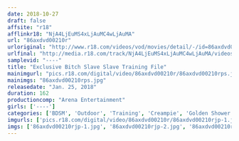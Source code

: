 ```yaml
---
date: 2018-10-27
draft: false
affsite: "r18"
afflinkr18: "NjA4LjEuMS4xLjAuMC4wLjAuMA"
url: "86axdvd00210r"
urloriginal: "http://www.r18.com/videos/vod/movies/detail/-/id=86axdvd00210r"
urlfinal: "http://media.r18.com/track/NjA4LjEuMS4xLjAuMC4wLjAuMA/videos/vod/movies/detail/-/id=86axdvd00210r"
samplevid: "----"
title: "Exclusive Bitch Slave Slave Training File"
mainimgurl: "pics.r18.com/digital/video/86axdvd00210r/86axdvd00210rps.jpg"
mainimgs: "86axdvd00210rps.jpg"
releasedate: "Jan. 25, 2018"
duration: 162
productioncomp: "Arena Entertainment"
girls: ['----']
categories: ['BDSM', 'Outdoor', 'Training', 'Creampie', 'Golden Shower', 'Bondage', 'Compilation']
imgurls: ['pics.r18.com/digital/video/86axdvd00210r/86axdvd00210rjp-1.jpg', 'pics.r18.com/digital/video/86axdvd00210r/86axdvd00210rjp-2.jpg', 'pics.r18.com/digital/video/86axdvd00210r/86axdvd00210rjp-3.jpg', 'pics.r18.com/digital/video/86axdvd00210r/86axdvd00210rjp-4.jpg', 'pics.r18.com/digital/video/86axdvd00210r/86axdvd00210rjp-5.jpg', 'pics.r18.com/digital/video/86axdvd00210r/86axdvd00210rjp-6.jpg', 'pics.r18.com/digital/video/86axdvd00210r/86axdvd00210rjp-7.jpg', 'pics.r18.com/digital/video/86axdvd00210r/86axdvd00210rjp-8.jpg', 'pics.r18.com/digital/video/86axdvd00210r/86axdvd00210rjp-9.jpg', 'pics.r18.com/digital/video/86axdvd00210r/86axdvd00210rjp-10.jpg', 'pics.r18.com/digital/video/86axdvd00210r/86axdvd00210rjp-11.jpg', 'pics.r18.com/digital/video/86axdvd00210r/86axdvd00210rjp-12.jpg', 'pics.r18.com/digital/video/86axdvd00210r/86axdvd00210rjp-13.jpg', 'pics.r18.com/digital/video/86axdvd00210r/86axdvd00210rjp-14.jpg', 'pics.r18.com/digital/video/86axdvd00210r/86axdvd00210rjp-15.jpg', 'pics.r18.com/digital/video/86axdvd00210r/86axdvd00210rjp-16.jpg', 'pics.r18.com/digital/video/86axdvd00210r/86axdvd00210rjp-17.jpg', 'pics.r18.com/digital/video/86axdvd00210r/86axdvd00210rjp-18.jpg', 'pics.r18.com/digital/video/86axdvd00210r/86axdvd00210rjp-19.jpg', 'pics.r18.com/digital/video/86axdvd00210r/86axdvd00210rjp-20.jpg']
imgs: ['86axdvd00210rjp-1.jpg', '86axdvd00210rjp-2.jpg', '86axdvd00210rjp-3.jpg', '86axdvd00210rjp-4.jpg', '86axdvd00210rjp-5.jpg', '86axdvd00210rjp-6.jpg', '86axdvd00210rjp-7.jpg', '86axdvd00210rjp-8.jpg', '86axdvd00210rjp-9.jpg', '86axdvd00210rjp-10.jpg', '86axdvd00210rjp-11.jpg', '86axdvd00210rjp-12.jpg', '86axdvd00210rjp-13.jpg', '86axdvd00210rjp-14.jpg', '86axdvd00210rjp-15.jpg', '86axdvd00210rjp-16.jpg', '86axdvd00210rjp-17.jpg', '86axdvd00210rjp-18.jpg', '86axdvd00210rjp-19.jpg', '86axdvd00210rjp-20.jpg']
---
```

